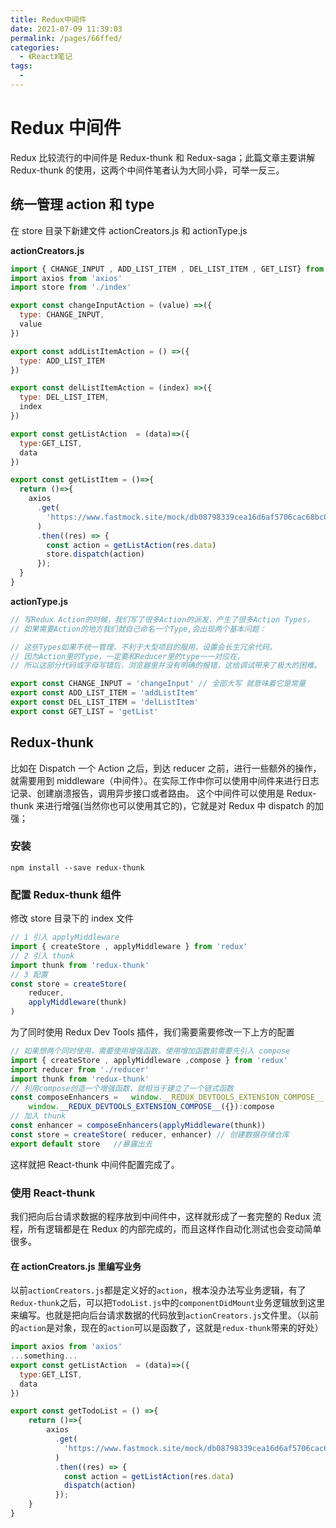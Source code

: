 ```yaml
---
title: Redux中间件
date: 2021-07-09 11:39:03
permalink: /pages/66ffed/
categories:
  - 《React》笔记
tags:
  - 
---
```


# Redux 中间件

Redux 比较流行的中间件是 Redux-thunk 和 Redux-saga；此篇文章主要讲解 Redux-thunk 的使用，这两个中间件笔者认为大同小异，可举一反三。

<!-- more -->


## 统一管理 action 和 type

在 store 目录下新建文件 actionCreators.js 和 actionType.js

**actionCreators.js**
```js
import { CHANGE_INPUT , ADD_LIST_ITEM , DEL_LIST_ITEM , GET_LIST} from './actionType'
import axios from 'axios'
import store from './index'

export const changeInputAction = (value) =>({
  type: CHANGE_INPUT,
  value
})

export const addListItemAction = () =>({
  type: ADD_LIST_ITEM
})

export const delListItemAction = (index) =>({
  type: DEL_LIST_ITEM,
  index
})

export const getListAction  = (data)=>({
  type:GET_LIST,
  data
})

export const getListItem = ()=>{
  return ()=>{
    axios
      .get(
        'https://www.fastmock.site/mock/db08798339cea16d6af5706cac68bc0a/test/api/getList'
      )
      .then((res) => {
        const action = getListAction(res.data)
        store.dispatch(action)
      });
  }
}
```

**actionType.js**
```js
// 写Redux Action的时候，我们写了很多Action的派发，产生了很多Action Types，
// 如果需要Action的地方我们就自己命名一个Type,会出现两个基本问题：

// 这些Types如果不统一管理，不利于大型项目的服用，设置会长生冗余代码。
// 因为Action里的Type，一定要和Reducer里的type一一对应在，
// 所以这部分代码或字母写错后，浏览器里并没有明确的报错，这给调试带来了极大的困难。

export const CHANGE_INPUT = 'changeInput' // 全部大写 就意味着它是常量
export const ADD_LIST_ITEM = 'addListItem'
export const DEL_LIST_ITEM = 'delListItem'
export const GET_LIST = 'getList'
```

## Redux-thunk

比如在 Dispatch 一个 Action 之后，到达 reducer 之前，进行一些额外的操作，就需要用到 middleware（中间件）。在实际工作中你可以使用中间件来进行日志记录、创建崩溃报告，调用异步接口或者路由。 这个中间件可以使用是 Redux-thunk 来进行增强(当然你也可以使用其它的)，它就是对 Redux 中 dispatch 的加强；

### 安装

```
npm install --save redux-thunk
```

### 配置 Redux-thunk 组件

修改 store 目录下的 index 文件

```js
// 1 引入 applyMiddleware
import { createStore , applyMiddleware } from 'redux' 
// 2 引入 thunk
import thunk from 'redux-thunk'
// 3 配置
const store = createStore(
    reducer,
    applyMiddleware(thunk)
) 
```

为了同时使用 Redux Dev Tools 插件，我们需要需要修改一下上方的配置

```js
// 如果想两个同时使用，需要使用增强函数。使用增加函数前需要先引入 compose
import { createStore , applyMiddleware ,compose } from 'redux' 
import reducer from './reducer'    
import thunk from 'redux-thunk'
// 利用compose创造一个增强函数，就相当于建立了一个链式函数
const composeEnhancers =   window.__REDUX_DEVTOOLS_EXTENSION_COMPOSE__ ?
    window.__REDUX_DEVTOOLS_EXTENSION_COMPOSE__({}):compose
// 加入 thunk
const enhancer = composeEnhancers(applyMiddleware(thunk))
const store = createStore( reducer, enhancer) // 创建数据存储仓库
export default store   //暴露出去
```

这样就把 React-thunk 中间件配置完成了。

### 使用 React-thunk

我们把向后台请求数据的程序放到中间件中，这样就形成了一套完整的 Redux 流程，所有逻辑都是在 Redux 的内部完成的，而且这样作自动化测试也会变动简单很多。

#### 在 actionCreators.js 里编写业务

以前`actionCreators.js`都是定义好的`action`，根本没办法写业务逻辑，有了`Redux-thunk`之后，可以把`TodoList.js`中的`componentDidMount`业务逻辑放到这里来编写。也就是把向后台请求数据的代码放到`actionCreators.js`文件里。（以前的`action`是对象，现在的`action`可以是函数了，这就是`redux-thunk`带来的好处）

```js
import axios from 'axios'
...something...
export const getListAction  = (data)=>({
  type:GET_LIST,
  data
})

export const getTodoList = () =>{
    return ()=>{
        axios
          .get(
            'https://www.fastmock.site/mock/db08798339cea16d6af5706cac68bc0a/test/api/getList'
          )
          .then((res) => {
            const action = getListAction(res.data)
            dispatch(action)
          });
    }
}
```
